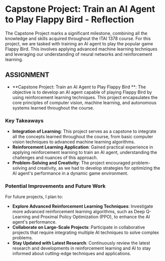 # Capstone Project: Train an AI Agent to Play Flappy Bird - Reflection

The Capstone Project marks a significant milestone, combining all the knowledge and skills acquired throughout the ITAI 1378 course. For this project, we are tasked with training an AI agent to play the popular game Flappy Bird. This involves applying advanced machine learning techniques and leveraging our understanding of neural networks and reinforcement learning.

## ASSIGNMENT
- **Capstone Project: Train an AI Agent to Play Flappy Bird **: The objective is to develop an AI agent capable of playing Flappy Bird by using reinforcement learning techniques. This project encapsulates the core principles of computer vision, machine learning, and autonomous systems learned throughout the course.

### Key Takeaways

- **Integration of Learning**: This project serves as a capstone to integrate all the concepts learned throughout the course, from basic computer vision techniques to advanced machine learning algorithms.
- **Reinforcement Learning Application**: Gained practical experience in applying reinforcement learning to train an AI agent, understanding the challenges and nuances of this approach.
- **Problem-Solving and Creativity**: The project encouraged problem-solving and creativity, as we had to develop strategies for optimizing the AI agent's performance in a dynamic game environment.

### Potential Improvements and Future Work

For future projects, I plan to:

- **Explore Advanced Reinforcement Learning Techniques**: Investigate more advanced reinforcement learning algorithms, such as Deep Q-Learning and Proximal Policy Optimization (PPO), to enhance the AI agent's performance.
- **Collaborate on Large-Scale Projects**: Participate in collaborative projects that require integrating multiple AI techniques to solve complex problems.
- **Stay Updated with Latest Research**: Continuously review the latest research and developments in reinforcement learning and AI to stay informed about cutting-edge techniques and applications.
